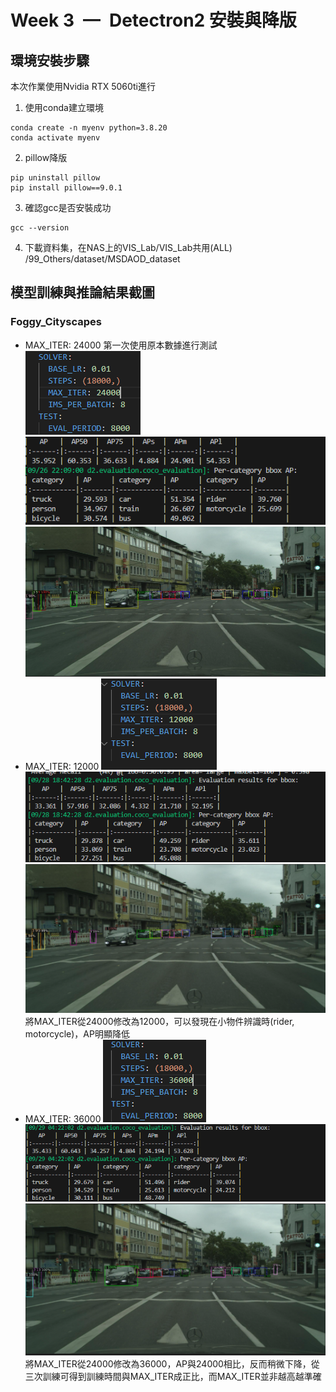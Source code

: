 # Week 3 — Detectron2 安裝與降版
## 環境安裝步驟
本次作業使用Nvidia RTX 5060ti進行
1. 使用conda建立環境
```!bash
conda create -n myenv python=3.8.20
conda activate myenv
```
2. pillow降版
```
pip uninstall pillow
pip install pillow==9.0.1
```
3. 確認gcc是否安裝成功
```
gcc --version
```
4. 下載資料集，在NAS上的VIS_Lab/VIS_Lab共用(ALL) /99_Others/dataset/MSDAOD_dataset


## 模型訓練與推論結果截圖
### Foggy_Cityscapes
* MAX_ITER: 24000
第一次使用原本數據進行測試
![alt text](https://github.com/andyw-by/Summer-Training-Week3/blob/main/images/%E8%9E%A2%E5%B9%95%E6%93%B7%E5%8F%96%E7%95%AB%E9%9D%A2%202025-10-01%20174827.png)
![alt text](https://github.com/andyw-by/Summer-Training-Week3/blob/main/images/%E8%9E%A2%E5%B9%95%E6%93%B7%E5%8F%96%E7%95%AB%E9%9D%A2%202025-09-28%20160518.png)
![alt text](https://github.com/andyw-by/Summer-Training-Week3/blob/main/images/%E8%9E%A2%E5%B9%95%E6%93%B7%E5%8F%96%E7%95%AB%E9%9D%A2%202025-09-28%20164708.png)
* MAX_ITER: 12000
![alt text](https://github.com/andyw-by/Summer-Training-Week3/blob/main/images/%E8%9E%A2%E5%B9%95%E6%93%B7%E5%8F%96%E7%95%AB%E9%9D%A2%202025-10-01%20175032.png)
![alt text](https://github.com/andyw-by/Summer-Training-Week3/blob/main/images/%E8%9E%A2%E5%B9%95%E6%93%B7%E5%8F%96%E7%95%AB%E9%9D%A2%202025-09-28%20184552.png)
![alt text](https://github.com/andyw-by/Summer-Training-Week3/blob/main/images/%E8%9E%A2%E5%B9%95%E6%93%B7%E5%8F%96%E7%95%AB%E9%9D%A2%202025-09-28%20185031.png)
將MAX_ITER從24000修改為12000，可以發現在小物件辨識時(rider, motorcycle)，AP明顯降低
* MAX_ITER: 36000
![alt text](https://github.com/andyw-by/Summer-Training-Week3/blob/main/images/%E8%9E%A2%E5%B9%95%E6%93%B7%E5%8F%96%E7%95%AB%E9%9D%A2%202025-10-01%20175124.png)
![alt text](https://github.com/andyw-by/Summer-Training-Week3/blob/main/images/%E8%9E%A2%E5%B9%95%E6%93%B7%E5%8F%96%E7%95%AB%E9%9D%A2%202025-09-30%20122407.png)
![alt text](https://github.com/andyw-by/Summer-Training-Week3/blob/main/images/%E8%9E%A2%E5%B9%95%E6%93%B7%E5%8F%96%E7%95%AB%E9%9D%A2%202025-09-30%20150057.png)
將MAX_ITER從24000修改為36000，AP與24000相比，反而稍微下降，從三次訓練可得到訓練時間與MAX_ITER成正比，而MAX_ITER並非越高越準確
